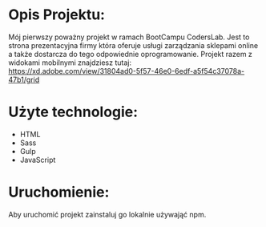 # Opis Projektu:
Mój pierwszy poważny projekt w ramach BootCampu CodersLab.
Jest to strona prezentacyjna firmy która oferuje usługi zarządzania sklepami online a także dostarcza do tego odpowiednie oprogramowanie.
Projekt razem z widokami mobilnymi znajdziesz tutaj: https://xd.adobe.com/view/31804ad0-5f57-46e0-6edf-a5f54c37078a-47b1/grid

# Użyte technologie:
* HTML
* Sass
* Gulp
* JavaScript

# Uruchomienie:
Aby uruchomić projekt zainstaluj go lokalnie używająć npm.
